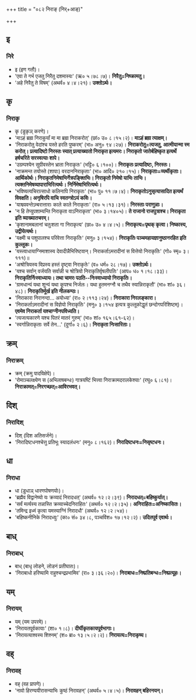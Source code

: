 +++
title = "०८२ निराङ् (निर्+आङ्)"

+++

## इ
### निरे
- इ (इण गतौ)।
- 'एवा ते गर्भ एजतु निरैतु दशमास्यः' (ऋ० ५।७८।७)। **निरैतु=निष्क्रामतु।**
- 'अहे निरैतु ते विषम्' (अथर्व० ४।४।२१)। **उक्तोऽर्थः।**

## कृ
### निराकृ
- कृ (डुकृञ् करणे)।
- 'माऽहं ब्रह्म निराकुर्यां मा मा ब्रह्म निराकरोत्' (छां० उ० ८।१५।२)। **माऽहं ब्रह्म त्याक्षम्।**
- 'निराकरोतु वेदांश्च यस्ते हरति पुष्करम्' (भा० अनु० ९४।२७)। **निराकरोतु=त्यजतु, आत्मीयान्मा स्म करोत्। प्रत्यादिष्टो निरस्तः स्यात् प्रत्याख्यातो निराकृत इत्यमरः। निराकृतो जातेर्बहिष्कृत इत्यर्थे हर्षचरिते सरस्वत्याः शापे।**
- 'उग्रम्पश्येन सुग्रीवस्तेन भ्राता निराकृतः' (भट्टि० ६।१००)। **निराकृतः प्रत्यादिष्टः, निरस्तः।**
- 'नाक्रमन्त तयोस्ते (शापाः) वरदाननिराकृताः' (भा० आदि० २१०।१५)। **निराकृताः=व्यर्थीकृताः। आर्थिकोर्थः। निराकृतनिमेषाभिर्नेत्रपङ्क्तिभिः। निराकृतो निमेषो याभिः ताभिः। त्यक्तनिमेषव्यापाराभिरित्यर्थः। निर्निमेषाभिरित्यर्थः।**
- 'भविष्यत्यचिरात्साधो कलिनापि निराकृतः' (भा० पु० ११।७।४)। **निराकृतोऽनुसृत्यासादित इत्यर्थं विवक्षति। अनृषिरपि वाचि स्वतन्त्रोऽयं कविः।**
- 'याश्च्यवन्तेऽम्बरात्ताराः काले काले निराकृताः' (रा० ५।१३।३१)। **निरस्ताः पराणुन्नाः।**
- 'न हि तेप्युपशाम्यन्ति निराकृता वाऽनिराकृता' (भा० ३।१४०५)। **ते राजानो राजपुत्राश्च। निराकृता इति व्याख्यातचरम्।**
- 'कृशानामबलानां चतुःशता गा निराकृत्य' (छा० उ० ४।४।५)। **निराकृत्य=पृथक् कृत्वा। निष्कास्य, उद्वीयेत्यर्थः।**
- 'यक्ष्मी च पशुपालश्च परिवेत्ता निराकृतिः' (मनु० ३।१५४)। **निराकृतिः पञ्चमहायज्ञानुष्ठानरहित इति कुल्लूकः।**
- 'यस्त्वाधायाग्निमाशास्य देवादीन्नैभिरिष्टवान्। निराकर्ताऽमरादीनां स वित्तेयो निराकृतिः' (गो० स्मृ० ३।१११)॥
- 'अश्रोत्रियस्य विप्रस्य हस्तं दृष्ट्वा निराकृतेः' (व० धर्म० २८।१७)। **उक्तोऽर्थः।**
- 'यश्च सर्वान् वर्जयति सर्वान्नी च श्रोत्रियो निराकृतिर्वृषलीपतिः' (आप० ध० १।१८।३३)। **निराकृतिर्निःस्वाध्यायः। तथा चामरः पठति--निःस्वाध्यायो निराकृतिः।**
- 'ग्रामधान्यं यथा शून्यं यथा कूपश्च निर्जलः। यथा हुतमनग्नौ च तथैव स्यान्निराकृतौ' (भा० शां० ३६।४८)। **निराकृतिर्मूर्ख इति नीलकण्ठः।**
- 'निराकारा निरानन्दा… अयोध्या' (रा० २।११३।२४)। **निराकारा निरलङ्कारा।**
- 'निराकर्ताऽमरादीनां स विज्ञेयो निराकृतिः' (मनु० ३।१५४ इत्यत्र कुल्लूकोद्धृतं छन्दोगपरिशिष्टम्)। **एवमेव निराकर्ता यश्चाग्नीनपविध्यति।**
- 'त्यजत्यकारणे यश्च पितरं मातरं गुरुम्' (भा० शां० १६५।६१-६२)।
- 'स्वर्गान्निराकृताः सर्वे तेन…' (दुर्गा० २।६)। **निराकृता निःसारिताः।**

## क्रम्
### निराक्रम्
- क्रम् (क्रमु पादविक्षेपे)।
- 'रोमाञ्चलक्ष्येण स (अभिलाषबन्धः) गात्रयष्टिं भित्त्वा निराक्रामदरालकेश्याः' (रघु० ६।८१)। **निराक्रामत्=निरगच्छत्=आविरभवत्।**

## दिश्
### निरादिश्
- दिश् (दिश अतिसर्जने)।
- 'निरादिष्टधनश्चेत्तु प्रतिभूः स्यादलंधनः' (मनु० ८।१६२)। **निरादिष्टधनः=निसृष्टधनः।**

## धा
### निराधा
- धा (डुधाञ् धारणपोषणयोः)।
- 'ब्रह्मैव विद्वानेष्यो यः क्रव्यादं निरादधत्' (अथर्व० १२।२।३९)। **निरादधत्=बहिष्कुर्यात्।**
- 'सर्वं मर्त्यस्य तन्नास्ति क्रव्याच्चेदनिराहितः' (अथर्व० १२।२।३५)। **अनिराहितः=अनिष्कासितः।**
- 'तमिन्द्र इध्मं कृत्वा यमस्याग्निं निरादधौ' (अथर्व० १२।२।५४)।
- 'बहिष्कनीनिके निरादध्युः' (का० सं० ३४।८, पञ्चविंश० १७।१२।२)। **उदितपूर्व एवार्थः।**

## बाध्
### निराबाध्
- बाध् (बाधृ लोडने, लोडनं प्रतीघातः)।
- 'निराबाधो हरिष्यामि राहुश्चन्द्रप्रभामिव' (रा० ३।३६।२०)। **निराबाधः=निष्प्रतिबन्धः=निष्प्रत्यूहः।**

## यम्
### निरायम्
- यम् (यम उपरमे)।
- 'निरायतपूर्वकायाः' (शा० १।८)। **दीर्घीकृतकायपूर्वभागाः।**
- 'निरायत्याश्वस्य शिश्नम्' (श० ब्रा० १३।५।२।२)। **निरायत्य=निराकृष्य।**

## वह्
### निरावह्
- वह् (वह प्रापणे)।
- 'नावो हिरण्ययीरासन्याभिः कुष्ठं निरावहन्' (अथर्व० ५।४।५)। **निरावहन् बहिरनयन्।**
